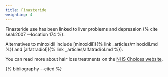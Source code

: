 ```yaml
---
title: Finasteride
weighting: 4
---
```


Finasteride use has been linked to liver problems and depression {% cite seal:2007 --location 174 %}.

Alternatives to minoxidil include [minoxidil]({% link _articles/minoxidil.md %}) and [alfatradiol]({% link _articles/alfatradiol.md %}).

You can read more about hair loss treatments on the [NHS Choices website](http://www.nhs.uk/Conditions/Hair-loss/Pages/Treatment.aspx).

{% bibliography --cited %}